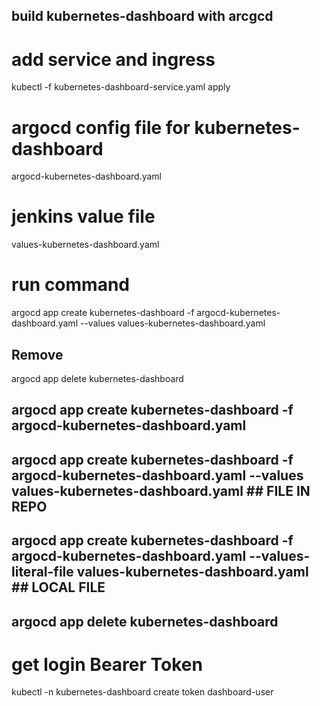 ## build kubernetes-dashboard with arcgcd
# add service and ingress
kubectl -f kubernetes-dashboard-service.yaml apply

# argocd config file for kubernetes-dashboard
argocd-kubernetes-dashboard.yaml

# jenkins value file
values-kubernetes-dashboard.yaml

# run command
argocd app create kubernetes-dashboard -f argocd-kubernetes-dashboard.yaml --values values-kubernetes-dashboard.yaml


## Remove
argocd app delete kubernetes-dashboard


## argocd app create kubernetes-dashboard -f argocd-kubernetes-dashboard.yaml
## argocd app create kubernetes-dashboard -f argocd-kubernetes-dashboard.yaml --values values-kubernetes-dashboard.yaml ## FILE IN REPO
## argocd app create kubernetes-dashboard -f argocd-kubernetes-dashboard.yaml --values-literal-file values-kubernetes-dashboard.yaml ## LOCAL FILE
## argocd app delete kubernetes-dashboard

# get login Bearer Token
kubectl -n kubernetes-dashboard create token dashboard-user